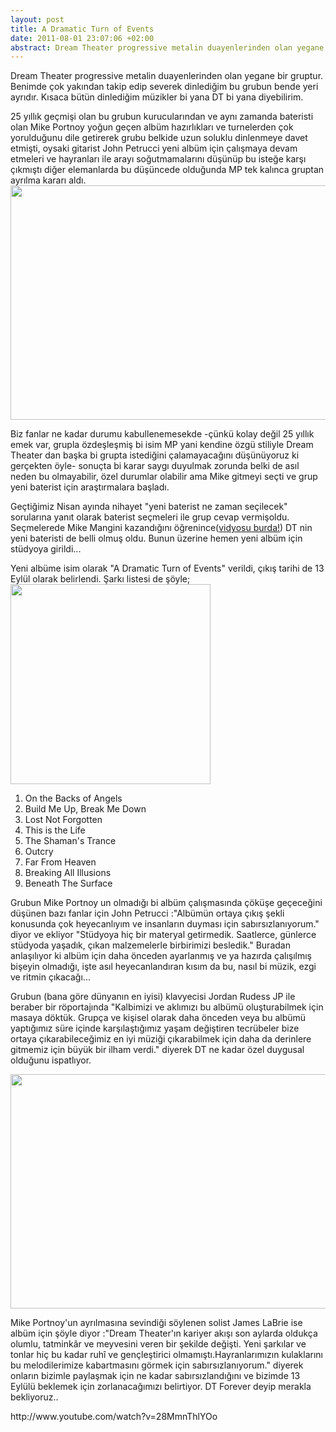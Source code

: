 ```yaml
---
layout: post
title: A Dramatic Turn of Events
date: 2011-08-01 23:07:06 +02:00
abstract: Dream Theater progressive metalin duayenlerinden olan yegane bir gruptur. Benimde çok yakından takip edip severek dinlediğim bu grubun bende yeri ayrıdır...
---
```


<p>Dream Theater progressive metalin duayenlerinden olan yegane bir gruptur. Benimde çok yakından takip edip severek dinlediğim bu grubun bende yeri ayrıdır. Kısaca bütün dinlediğim müzikler bi yana DT bi yana diyebilirim.</p>
<p>25 yıllık geçmişi olan bu grubun kurucularından ve aynı zamanda bateristi olan Mike Portnoy yoğun geçen albüm hazırlıkları ve turnelerden çok yorulduğunu dile getirerek grubu belkide uzun soluklu dinlenmeye davet etmişti, oysaki gitarist John Petrucci yeni albüm için çalışmaya devam etmeleri ve hayranları ile arayı soğutmamalarını düşünüp bu isteğe karşı çıkmıştı diğer elemanlarda bu düşüncede olduğunda MP tek kalınca gruptan ayrılma kararı aldı.<img class="aligncenter" title="James LaBrie, John Myung, Mike Mangini, Jordan Rudess ve John Petrucci" alt="" src="{{ site.baseurl }}/assets/RickWenner_DreamTheater_CoveCityStudios-9.jpg" width="600" height="375" /></p>
<p>Biz fanlar ne kadar durumu kabullenemesekde -çünkü kolay değil 25 yıllık emek var, grupla özdeşleşmiş bi isim MP yani kendine özgü stiliyle Dream Theater dan başka bi grupta istediğini çalamayacağını düşünüyoruz ki gerçekten öyle- sonuçta bi karar saygı duyulmak zorunda belki de asıl neden bu olmayabilir, özel durumlar olabilir ama Mike gitmeyi seçti ve grup yeni baterist için araştırmalara başladı.</p>
<p>Geçtiğimiz Nisan ayında nihayet "yeni baterist ne zaman seçilecek" sorularına yanıt olarak baterist seçmeleri ile grup cevap vermişoldu. Seçmelerede Mike Mangini kazandığını öğrenince(<a href="http://www.youtube.com/watch?v=2QHMQjH17aw">vidyosu burda!</a>) DT nin yeni bateristi de belli olmuş oldu. Bunun üzerine hemen yeni albüm için stüdyoya girildi...</p>
<p>Yeni albüme isim olarak "A Dramatic Turn of Events" verildi, çıkış tarihi de 13 Eylül olarak belirlendi. Şarkı listesi de şöyle;<img class="alignright" alt="" src="{{ site.baseurl }}/assets/2528201125292bdream2btheater2b-2ba2bdramatic2bturn2bof2bevents.jpg?w=300" width="320" height="320" /></p>
<ol>
<li>On the Backs of Angels</li>
<li>Build Me Up, Break Me Down</li>
<li>Lost Not Forgotten</li>
<li>This is the Life</li>
<li>The Shaman's Trance</li>
<li>Outcry</li>
<li>Far From Heaven</li>
<li>Breaking All Illusions</li>
<li>Beneath The Surface</li>
</ol>
<p>Grubun Mike Portnoy un olmadığı bi albüm çalışmasında çöküşe geçeceğini düşünen bazı fanlar için John Petrucci :"Albümün ortaya çıkış şekli konusunda çok heyecanlıyım ve insanların duyması için sabırsızlanıyorum." diyor ve ekliyor "Stüdyoya hiç bir materyal getirmedik. Saatlerce, günlerce stüdyoda yaşadık, çıkan malzemelerle birbirimizi besledik." Buradan anlaşılıyor ki albüm için daha önceden ayarlanmış ve ya hazırda çalışılmış bişeyin olmadığı, işte asıl heyecanlandıran kısım da bu, nasıl bi müzik, ezgi ve ritmin çıkacağı...</p>
<p>Grubun (bana göre dünyanın en iyisi) klavyecisi Jordan Rudess JP ile beraber bir röportajında "Kalbimizi ve aklımızı bu albümü oluşturabilmek için masaya döktük. Grupça ve kişisel olarak daha önceden veya bu albümü yaptığımız süre içinde karşılaştığımız yaşam değiştiren tecrübeler bize ortaya çıkarabileceğimiz en iyi müziği çıkarabilmek için daha da derinlere gitmemiz için büyük bir ilham verdi." diyerek DT ne kadar özel duygusal olduğunu ispatlıyor.</p>
<p style="text-align: center;"><img class="aligncenter" title="Soldan sağa: Mike Mangini, Jordan Rudess ve John Petrucci" alt="" src="{{ site.baseurl }}/assets/RickWenner_DreamTheater_CoveCityStudios-7.jpg" width="600" height="375" /></p>
<p>Mike Portnoy'un ayrılmasına sevindiği söylenen solist James LaBrie ise albüm için şöyle diyor :"Dream Theater'ın kariyer akışı son aylarda oldukça olumlu, tatminkâr ve meyvesini veren bir şekilde değişti. Yeni şarkılar ve tonlar hiç bu kadar ruhî ve gençleştirici olmamıştı.Hayranlarımızın kulaklarını bu melodilerimize kabartmasını görmek için sabırsızlanıyorum." diyerek onların bizimle paylaşmak için ne kadar sabırsızlandığını ve bizimde 13 Eylülü beklemek için zorlanacağımızı belirtiyor. DT Forever deyip merakla bekliyoruz..</p>
<p>http://www.youtube.com/watch?v=28MmnThlYOo</p>
